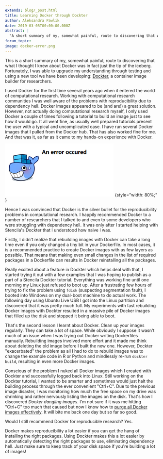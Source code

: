 ```yaml
---
extends: blog/_post.html
title: Learning Docker through Dockter
author: Aleksandra Pawlik
date: 2019-03-05T00:00:00.000Z
abstract: |
  "A short summary of my, somewhat painful, route to discovering that what I thought I knew about Docker was in fact just the tip of the iceberg. Fortunately, I was able to upgrade my understanding through testing and using a new tool we have been developing: Dockter, a container image builder for researchers."
forum_topic:
image: docker-error.png
---
```


This is a short summary of my, somewhat painful, route to discovering that what I thought I knew about Docker was in fact just the tip of the iceberg. Fortunately, I was able to upgrade my understanding through testing and using a new tool we have been developing: [Dockter](https://stencila.github.io/dockter/), a container image builder for researchers.

I used Docker for the first time several years ago when it entered the world of computational research. Working with computational research communities I was well aware of the problems with reproducibility due to dependency hell. Docker images appeared to be (and are!) a great solution. However, not actually doing
computational research myself, I only used Docker a couple of times following a tutorial to build an image just to see how it would go. It all went fine, as usually well prepared tutorials present the user with a typical and uncomplicated case. I have run several Docker images that I pulled from the Docker hub. That has also worked fine for me. And that was it, as far as it came to my hands-on experience with Docker.

![docker-error.png](docker-error.png)
{style="width: 80%;" }

Hence I was convinced that Docker is the silver bullet for the reproducibility problems in computational research. I happily recommended Docker to a number of researchers that I talked to and even to some developers who were struggling with dependency hell. It was only after I started helping with Stencila's Dockter that I understood how naive I was.

Firstly, I didn't realize that rebuilding images with Docker can take a long time even if you only changed a tiny bit in your Dockerfile. In most cases, it is a recommended practice to create Docker images with as few layers as possible. That means that making even small changes in the list of required packages in a Dockerfile can results in Docker reinstalling all the packages.

Really excited about a feature in Dockter which helps deal with that, I started trying it out with a few examples that I was hoping to publish as a part of a Stencila Dockter tutorial. Everything was working fine until one morning my Linux just refused to boot up. After a frustrating few hours of trying to fix the problem using `fdisk` (suspecting segmentation fault), I booted into Windows on my dual-boot machine to do actual work. The following day using Ubuntu Live USB I got into the Linux partition and discovered that it was pretty much full. My experiments with fast rebuilding Docker images with Dockter resulted in a massive pile of Docker images that filled up the disk and stopped it being able to boot.

That's the second lesson I learnt about Docker. Clean up your images regularly. They can take a lot of space. While obviously I suppose it wasn't much of an issue when I was trying out Docker writing Dockerfiles manually. Rebuilding images involved more effort and it made me think about deleting the old image before I built the new one. However, Dockter "exacerbated" the problem as all I had to do to rebuild images was to change the example code in R or Python and mindlessly re-run `dockter build`, resulting in even more Docker images.

Conscious of the problem I nuked all Docker images which I created with Dockter and successfully logged back into Linux. Still working on the Dockter tutorial, I wanted to be smarter and sometimes would just halt the building process through the ever convenient "Ctrl+C". Due to the previous image disaster, I was monitoring how much the free space on my drive was shrinking and rather nervously listing the images on the disk. That's how I discovered _Docker dangling images_. I'm not sure if it was me hitting "Ctrl+C" too much that caused but now I know how to [purge all Docker images effectively](https://docs.docker.com/engine/reference/commandline/system_prune/). It will bite me back one day but so far so good.

Would I still recommend Docker for reproducible research? Yes.

Docker makes reproducibility a lot easier if you can get the hang of installing the right packages. Using Dockter makes this a lot easier by automatically detecting the right packages to use, eliminating dependency hell. Just make sure to keep track of your disk space if you're building a lot of images!
